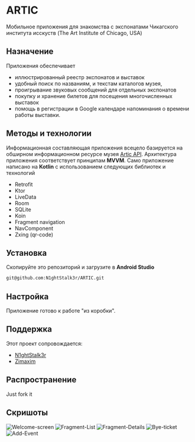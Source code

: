 # ARTIC
Мобильное приложения для знакомства с экспонатами Чикагского института исскуств (The Art Institute of Chicago, USA) 

## Назначение

Приложения обеспечивает
 - иллюстрированный реестр экспонатов и выставок 
 - удобный поиск по названиям, и текстам каталогов музея, 
 - проигрывание звуковых сообщений для отдельных экспонатов
 - покупку и хранение билетов для посещения многочисленных выставок
 - помощь в регистрации в Google календаре  напоминания о времени работы выставки. 


## Методы и технологии

Информационная составляющая приложения всецело базируется на обширном информационном ресурсе музея  [Artic API](https://api.artic.edu/api/v1/). 
 Архитектура приложения соответствует принципам **MVVM**.
 Само приложение написано на **Kotlin** с использованием следующих библиотек и технологий
  - Retrofit
  - Ktor
  - LiveData
  - Room 
  - SQLite
  - Koin
  - Fragment navigation
  - NavComponent
  - Zxing (qr-code)
 

## Установка
Скопируйте это репозиторий и загрузите в **Android Studio**
```bash
git@github.com:N1ghtStalk3r/ARTIC.git
```

## Настройка
Приложение готово к работе "из коробки".

## Поддержка
Этот проект сопровождается:
* [N1ghtStalk3r](http://github.com/N1ghtStalk3r)
* [Zimaxim](http://github.com/Zimaxim)


## Распространение

Just fork it

## Скришоты 
![Welcome-screen](https://images2.imgbox.com/69/0c/Kq0OvbBt_o.png)
![Fragment-List](https://images2.imgbox.com/7b/4e/RRRuBnId_o.png)
![Fragment-Details](https://images2.imgbox.com/d0/c8/xhZey57o_o.png)
![Bye-ticket](https://images2.imgbox.com/fd/39/nR0Nny6E_o.gif)
![Add-Event](https://images2.imgbox.com/23/28/YLsURRLz_o.gif)
